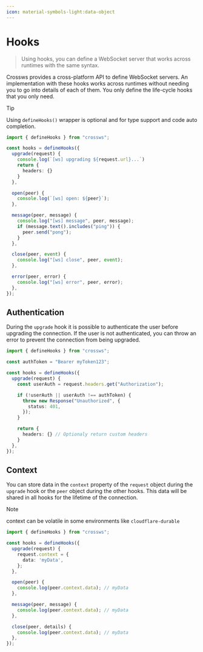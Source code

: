 ```yaml
---
icon: material-symbols-light:data-object
---
```


# Hooks

> Using hooks, you can define a WebSocket server that works across runtimes with the same syntax.

Crossws provides a cross-platform API to define WebSocket servers. An implementation with these hooks works across runtimes without needing you to go into details of each of them. You only define the life-cycle hooks that you only need.

> [!TIP]
> Using `defineHooks()` wrapper is optional and for type support and code auto completion.

```ts
import { defineHooks } from "crossws";

const hooks = defineHooks({
  upgrade(request) {
    console.log(`[ws] upgrading ${request.url}...`)
    return {
      headers: {}
    }
  },

  open(peer) {
    console.log(`[ws] open: ${peer}`);
  },

  message(peer, message) {
    console.log("[ws] message", peer, message);
    if (message.text().includes("ping")) {
      peer.send("pong");
    }
  },

  close(peer, event) {
    console.log("[ws] close", peer, event);
  },

  error(peer, error) {
    console.log("[ws] error", peer, error);
  },
});
```

## Authentication

During the `upgrade` hook it is possible to authenticate the user before upgrading the connection. If the user is not authenticated, you can throw an error to prevent the connection from being upgraded.

```ts
import { defineHooks } from "crossws";

const authToken = "Bearer myToken123";

const hooks = defineHooks({
  upgrade(request) {
    const userAuth = request.headers.get("Authorization");

    if (!userAuth || userAuth !== authToken) {
      throw new Response("Unauthorized", {
        status: 401,
      });
    }

    return {
      headers: {} // Optionaly return custom headers
    }
  },
});
```

## Context

You can store data in the `context` property of the `request` object during the `upgrade` hook or the `peer` object during the other hooks. This data will be shared in all hooks for the lifetime of the connection.

> [!NOTE]
> context can be volatile in some environments like `cloudflare-durable`

```ts
import { defineHooks } from "crossws";

const hooks = defineHooks({
  upgrade(request) {
    request.context = {
      data: 'myData',
    };
  },

  open(peer) {
    console.log(peer.context.data); // myData
  },

  message(peer, message) {
    console.log(peer.context.data); // myData
  },

  close(peer, details) {
    console.log(peer.context.data); // myData
  },
});
```
